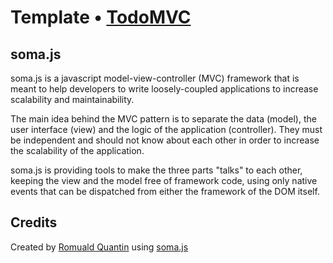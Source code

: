 # Template • [TodoMVC](http://todomvc.com)

## soma.js

soma.js is a javascript model-view-controller (MVC) framework that is meant to help developers to write loosely-coupled applications to increase scalability and maintainability.

The main idea behind the MVC pattern is to separate the data (model), the user interface (view) and the logic of the application (controller). They must be independent and should not know about each other in order to increase the scalability of the application.

soma.js is providing tools to make the three parts "talks" to each other, keeping the view and the model free of framework code, using only native events that can be dispatched from either the framework of the DOM itself.

## Credits

Created by [Romuald Quantin](http://www.soundstep.com) using [soma.js](http://somajs.github.com/somajs)
